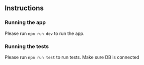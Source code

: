 ## Instructions

### Running the app

Please run `npm run dev` to run the app.

### Running the tests

Please run `npm run test` to run tests. Make sure DB is connected
